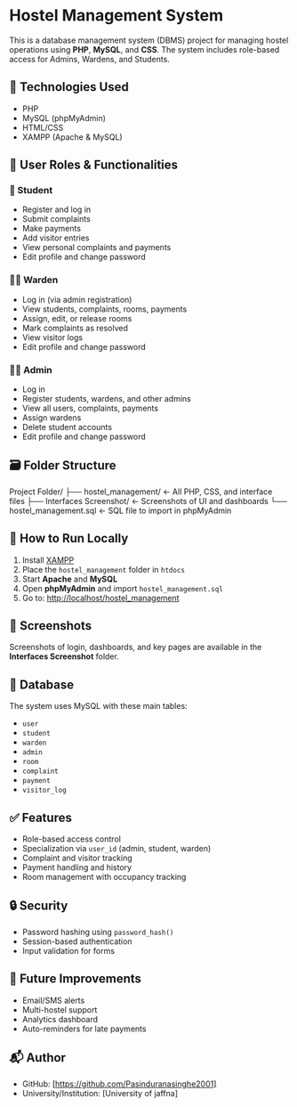 # Hostel Management System

This is a database management system (DBMS) project for managing hostel operations using **PHP**, **MySQL**, and **CSS**. The system includes role-based access for Admins, Wardens, and Students.

## 🔧 Technologies Used
- PHP
- MySQL (phpMyAdmin)
- HTML/CSS
- XAMPP (Apache & MySQL)

## 👤 User Roles & Functionalities

### 🧑 Student
- Register and log in
- Submit complaints
- Make payments
- Add visitor entries
- View personal complaints and payments
- Edit profile and change password

### 🧑‍💼 Warden
- Log in (via admin registration)
- View students, complaints, rooms, payments
- Assign, edit, or release rooms
- Mark complaints as resolved
- View visitor logs
- Edit profile and change password

### 🧑‍💼 Admin
- Log in
- Register students, wardens, and other admins
- View all users, complaints, payments
- Assign wardens
- Delete student accounts
- Edit profile and change password

## 🗃️ Folder Structure
Project Folder/
├── hostel_management/           ← All PHP, CSS, and interface files
├── Interfaces Screenshot/       ← Screenshots of UI and dashboards
└── hostel_management.sql        ← SQL file to import in phpMyAdmin


## 🚀 How to Run Locally
1. Install [XAMPP](https://www.apachefriends.org/)
2. Place the `hostel_management` folder in `htdocs`
3. Start **Apache** and **MySQL**
4. Open **phpMyAdmin** and import `hostel_management.sql`
5. Go to: [http://localhost/hostel_management](http://localhost/hostel_management)

## 📸 Screenshots
Screenshots of login, dashboards, and key pages are available in the **Interfaces Screenshot** folder.

## 📂 Database
The system uses MySQL with these main tables:
- `user`
- `student`
- `warden`
- `admin`
- `room`
- `complaint`
- `payment`
- `visitor_log`

## ✅ Features
- Role-based access control
- Specialization via `user_id` (admin, student, warden)
- Complaint and visitor tracking
- Payment handling and history
- Room management with occupancy tracking

## 🔒 Security
- Password hashing using `password_hash()`
- Session-based authentication
- Input validation for forms

## 📌 Future Improvements
- Email/SMS alerts
- Multi-hostel support
- Analytics dashboard
- Auto-reminders for late payments

## 📬 Author
- GitHub: [https://github.com/Pasinduranasinghe2001]
- University/Institution: [University of jaffna]
